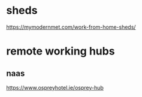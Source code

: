 # sheds
https://mymodernmet.com/work-from-home-sheds/


# remote working hubs

## naas

https://www.ospreyhotel.ie/osprey-hub